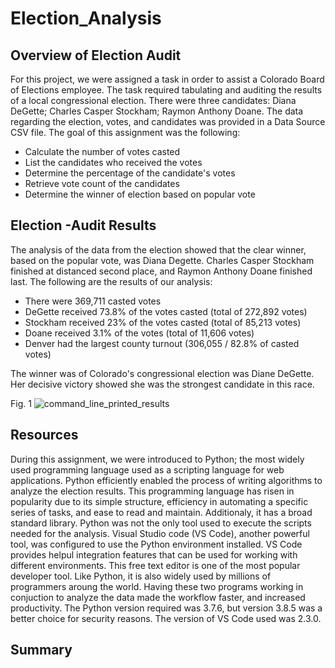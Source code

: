# Election_Analysis

## Overview of Election Audit

For this project, we were assigned a task in order to assist a Colorado Board of Elections employee. The task required tabulating and auditing the results of a local congressional election. There were three candidates: Diana DeGette; Charles Casper Stockham; Raymon Anthony Doane. The data regarding the election, votes, and candidates was provided in a Data Source CSV file. The goal of this assignment was the following:

- Calculate the number of votes casted
- List the candidates who received the votes
- Determine the percentage of the candidate's votes
- Retrieve vote count of the candidates
- Determine the winner of election based on popular vote

## Election -Audit Results

The analysis of the data from the election showed that the clear winner, based on the popular vote, was Diana Degette. Charles Casper Stockham finished at distanced second place, and Raymon Anthony Doane finished last. The following are the results of our analysis:

- There were 369,711 casted votes
- DeGette received 73.8% of the votes casted (total of 272,892 votes)
- Stockham received 23% of the votes casted (total of 85,213 votes)
- Doane received 3.1% of the votes (total of 11,606 votes)
- Denver had the largest county turnout (306,055 / 82.8% of casted votes)

The winner was of Colorado's congressional election was Diane DeGette. Her decisive victory showed she was the strongest candidate in this race. 
 
Fig. 1 ![command_line_printed_results](./resources/winner_results_.png)


## Resources
During this assignment, we were introduced to Python; the most widely used programming language used as a scripting language for web applications. Python efficiently enabled the process of writing algorithms to analyze the election results. This programming language has risen in popularity due to its simple structure, efficiency in automating a specific series of tasks, and ease to read and maintain. Additionaly, it has a broad standard library. Python was not the only tool used to execute the scripts needed for the analysis. Visual Studio code (VS Code), another powerful tool, was configured to use the Python environment installed. VS Code provides helpul integration features that can be used for working with different environments. 
This free text editor is one of the most popular developer tool. Like Python, it is also widely used by millions of programmers aroung the world. Having these two programs working in conjuction to analyze the data made the workflow faster, and increased productivity. The Python version required was 3.7.6, but version 3.8.5 was a better choice for security reasons. The version of VS Code used was 2.3.0. 

## Summary





